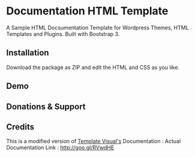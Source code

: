 # Documentation HTML Template
A Sample HTML Docsumentation Template for Wordpress Themes, HTML Templates and Plugins. Built with Bootstrap 3. 

## Installation
Download the package as ZIP and edit the HTML and CSS as you like.

## Demo

## Donations & Support

## Credits
This is a modified version of [Template Visual's](http://themeforest.net/user/templatevisual?ref=surjithctly&utm_source=github_surjithctly_docs) Documentation : Actual Documentation Link : http://goo.gl/RVwdHE

